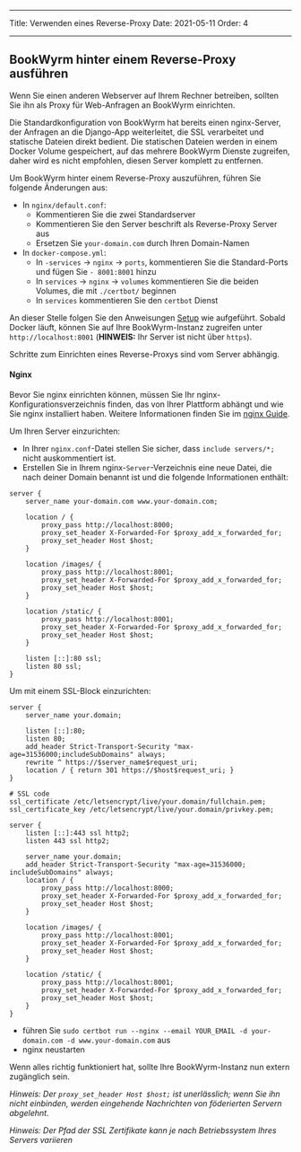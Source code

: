 - - -
Title: Verwenden eines Reverse-Proxy Date: 2021-05-11 Order: 4
- - -

## BookWyrm hinter einem Reverse-Proxy ausführen
Wenn Sie einen anderen Webserver auf Ihrem Rechner betreiben, sollten Sie ihn als Proxy für Web-Anfragen an BookWyrm einrichten.

Die Standardkonfiguration von BookWyrm hat bereits einen nginx-Server, der Anfragen an die Django-App weiterleitet, die SSL verarbeitet und statische Dateien direkt bedient. Die statischen Dateien werden in einem Docker Volume gespeichert, auf das mehrere BookWyrm Dienste zugreifen, daher wird es nicht empfohlen, diesen Server komplett zu entfernen.

Um BookWyrm hinter einem Reverse-Proxy auszuführen, führen Sie folgende Änderungen aus:

- In `nginx/default.conf`:
    - Kommentieren Sie die zwei Standardserver
    - Kommentieren Sie den Server beschrift als Reverse-Proxy Server aus
    - Ersetzen Sie `your-domain.com` durch Ihren Domain-Namen
- In `docker-compose.yml`:
    - In `-services` -> `nginx` -> `ports`, kommentieren Sie die Standard-Ports und fügen Sie `- 8001:8001` hinzu
    - In `services` -> `nginx` -> `volumes` kommentieren Sie die beiden Volumes, die mit `./certbot/` beginnen
    - In `services` kommentieren Sie den `certbot` Dienst

An dieser Stelle folgen Sie den Anweisungen [Setup](#server-setup) wie aufgeführt. Sobald Docker läuft, können Sie auf Ihre BookWyrm-Instanz zugreifen unter `http://localhost:8001` (**HINWEIS:** Ihr Server ist nicht über `https`).

Schritte zum Einrichten eines Reverse-Proxys sind vom Server abhängig.

#### Nginx

Bevor Sie nginx einrichten können, müssen Sie Ihr nginx-Konfigurationsverzeichnis finden, das von Ihrer Plattform abhängt und wie Sie nginx installiert haben. Weitere Informationen finden Sie im [nginx Guide](http://nginx.org/en/docs/beginners_guide.html).

Um Ihren Server einzurichten:

- In Ihrer `nginx.conf`-Datei stellen Sie sicher, dass `include servers/*;` nicht auskommentiert ist.
- Erstellen Sie in Ihrem nginx-`Server`-Verzeichnis eine neue Datei, die nach deiner Domain benannt ist und die folgende Informationen enthält:

``` { .nginx }
server {
    server_name your-domain.com www.your-domain.com;

    location / {
        proxy_pass http://localhost:8000;
        proxy_set_header X-Forwarded-For $proxy_add_x_forwarded_for;
        proxy_set_header Host $host;
    }

    location /images/ {
        proxy_pass http://localhost:8001;
        proxy_set_header X-Forwarded-For $proxy_add_x_forwarded_for;
        proxy_set_header Host $host;
    }

    location /static/ {
        proxy_pass http://localhost:8001;
        proxy_set_header X-Forwarded-For $proxy_add_x_forwarded_for;
        proxy_set_header Host $host;
    }

    listen [::]:80 ssl;
    listen 80 ssl;
}
```

Um mit einem SSL-Block einzurichten:
``` { .nginx }
server {
    server_name your.domain;

    listen [::]:80;
    listen 80;
    add_header Strict-Transport-Security "max-age=31536000;includeSubDomains" always;
    rewrite ^ https://$server_name$request_uri;
    location / { return 301 https://$host$request_uri; }
}

# SSL code
ssl_certificate /etc/letsencrypt/live/your.domain/fullchain.pem;
ssl_certificate_key /etc/letsencrypt/live/your.domain/privkey.pem;

server {
    listen [::]:443 ssl http2;
    listen 443 ssl http2;

    server_name your.domain;
    add_header Strict-Transport-Security "max-age=31536000; includeSubDomains" always;
    location / {
        proxy_pass http://localhost:8000;
        proxy_set_header X-Forwarded-For $proxy_add_x_forwarded_for;
        proxy_set_header Host $host;
    }

    location /images/ {
        proxy_pass http://localhost:8001;
        proxy_set_header X-Forwarded-For $proxy_add_x_forwarded_for;
        proxy_set_header Host $host;
    }

    location /static/ {
        proxy_pass http://localhost:8001;
        proxy_set_header X-Forwarded-For $proxy_add_x_forwarded_for;
        proxy_set_header Host $host;
    }
}
```
- führen Sie `sudo certbot run --nginx --email YOUR_EMAIL -d your-domain.com -d www.your-domain.com` aus
- nginx neustarten

Wenn alles richtig funktioniert hat, sollte Ihre BookWyrm-Instanz nun extern zugänglich sein.

*Hinweis: Der `proxy_set_header Host $host;` ist unerlässlich; wenn Sie ihn nicht einbinden, werden eingehende Nachrichten von föderierten Servern abgelehnt.*

*Hinweis: Der Pfad der SSL Zertifikate kann je nach Betriebssystem Ihres Servers variieren*


